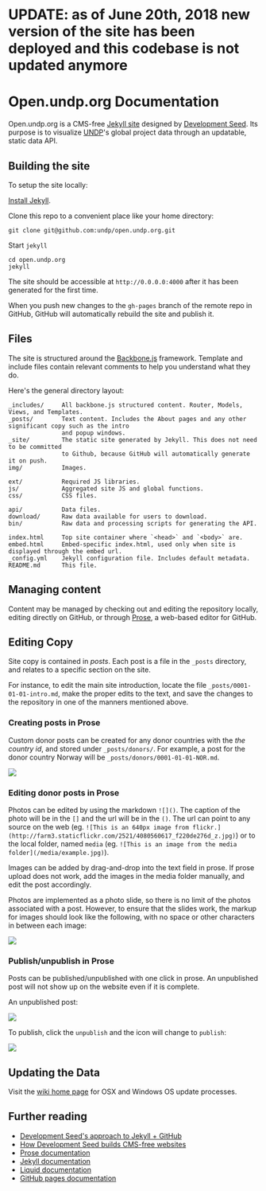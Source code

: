 # UPDATE: as of June 20th, 2018 new version of the site has been deployed and this codebase is not updated anymore

# Open.undp.org Documentation
 
Open.undp.org is a CMS-free [Jekyll site](https://github.com/mojombo/jekyll) designed by [Development Seed](http://developmentseed.org). Its purpose is to visualize [UNDP](http://www.undp.org)'s global project data through an updatable, static data API.

## Building the site

To setup the site locally:

[Install Jekyll](https://github.com/mojombo/jekyll/wiki/install).

Clone this repo to a convenient place like your home directory:

    git clone git@github.com:undp/open.undp.org.git

Start `jekyll`

    cd open.undp.org
    jekyll

The site should be accessible at `http://0.0.0.0:4000` after it has been generated for the first time.

When you push new changes to the `gh-pages` branch of the remote repo in GitHub, GitHub will automatically rebuild the site and publish it.


## Files

The site is structured around the [Backbone.js](http://backbonejs.org/) framework. Template and include files contain relevant comments to help you understand what they do.

Here's the general directory layout:

    _includes/     All backbone.js structured content. Router, Models, Views, and Templates.
    _posts/        Text content. Includes the About pages and any other significant copy such as the intro
                   and popup windows.
    _site/         The static site generated by Jekyll. This does not need to be committed
                   to Github, because GitHub will automatically generate it on push.
    img/           Images.

    ext/           Required JS libraries.
    js/            Aggregated site JS and global functions.
    css/           CSS files.
    
    api/           Data files.
    download/      Raw data available for users to download.
    bin/           Raw data and processing scripts for generating the API.
    
    index.html     Top site container where `<head>` and `<body>` are.
    embed.html     Embed-specific index.html, used only when site is displayed through the embed url.
    _config.yml    Jekyll configuration file. Includes default metadata.
    README.md      This file.
    

## Managing content

Content may be managed by checking out and editing the repository locally, editing directly on GitHub, or through [Prose](http://prose.io/about.html), a web-based editor for GitHub.

## Editing Copy

Site copy is contained in *posts*. Each post is a file in the `_posts` directory, and relates to a specific section on the site.

For instance, to edit the main site introduction, locate the file `_posts/0001-01-01-intro.md`, make the proper edits to the text, and save the changes to the repository in one of the manners mentioned above.

### Creating posts in Prose

Custom donor posts can be created for any donor countries with the _the country id_, and stored under `_posts/donors/`. For example, a post for the donor country Norway will be `_posts/donors/0001-01-01-NOR.md`.

![](http://f.cl.ly/items/2O000t1G13383J1v2W3t/Screen%20Shot%202013-12-18%20at%202.53.27%20PM.png)

### Editing donor posts in Prose

Photos can be edited by using the markdown `![]()`. The caption of the photo will be in the `[]` and the url will be in the `()`. The url can point to any source on the web (eg. `![This is an 640px image from flickr.](http://farm3.staticflickr.com/2521/4080560617_f220de276d_z.jpg)`) or to the local folder, named `media` (eg. `![This is an image from the media folder](/media/example.jpg)`).

Images can be added by drag-and-drop into the text field in prose. If prose upload does not work, add the images in the media folder manually, and edit the post accordingly.

Photos are implemented as a photo slide, so there is no limit of the photos associated with a post. However, to ensure that the slides work, the markup for images should look like the following, with no space or other characters in between each image:

![](http://f.cl.ly/items/0K0F2t1m0b1i0M0R0q2A/Screen%20Shot%202013-12-18%20at%202.54.58%20PM.png)

### Publish/unpublish in Prose

Posts can be published/unpublished with one click in prose. An unpublished post will not show up on the website even if it is complete.

An unpublished post:

![](http://f.cl.ly/items/0Y443n1N0q0v1p1E0944/Screen%20Shot%202014-01-08%20at%204.03.35%20PM.png)

To publish, click the `unpublish` and the icon will change to `publish`:

![](http://f.cl.ly/items/132M3I2V3J1b1k3q3D2G/Screen%20Shot%202014-01-08%20at%204.02.45%20PM.png)

## Updating the Data

Visit the [wiki home page](https://github.com/undp/undp.github.com/wiki) for OSX and Windows OS update processes.

## Further reading

- [Development Seed's approach to Jekyll + GitHub](http://developmentseed.org/blog/2011/09/09/jekyll-github-pages/)
- [How Development Seed builds CMS-free websites](http://developmentseed.org/blog/2012/07/27/build-cms-free-websites/)
- [Prose documentation](http://prose.io/help.html)
- [Jekyll documentation](https://github.com/mojombo/jekyll/wiki)
- [Liquid documentation](https://github.com/shopify/liquid/wiki/liquid-for-designers)
- [GitHub pages documentation](https://help.github.com/categories/20/articles)
